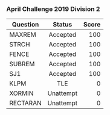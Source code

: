  ### April Challenge 2019 Division 2

| Question      | Status        | Score |
| ------------- |:-------------:| -----:|
| MAXREM        | Accepted      | 100   |
| STRCH         | Accepted      | 100   |
| FENCE         | Accepted      | 100   |
| SUBREM        | Accepted      | 100   |
| SJ1           | Accepted      | 100   |
| KLPM          | TLE           | 0     |
| XORMIN        | Unattempt     | 0     |
| RECTARAN      | Unattempt     | 0     |
